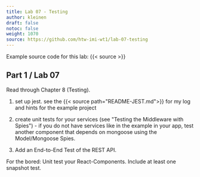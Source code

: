```yaml
---
title: Lab 07 - Testing 
author: kleinen
draft: false
notoc: false
weight: 1070
source: https://github.com/htw-imi-wt1/lab-07-testing
---
```


Example source code for this lab: {{< source >}}
## Part 1 / Lab 07

Read through Chapter 8 (Testing).

1. set up jest. see the {{< source path="README-JEST.md">}} for my log and hints for the example project

1. create unit tests for your services (see "Testing the Middleware with Spies") - if
   you do not have services like in the example in your app, test another component
   that depends on mongoose using the Model/Mongoose Spies.

2. Add an End-to-End Test of the REST API. 

For the bored: Unit test your React-Components.
Include at least one snapshot test.


